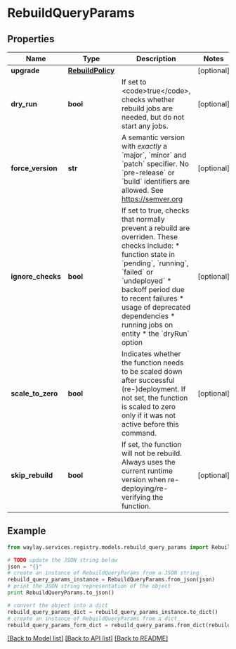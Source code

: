# RebuildQueryParams


## Properties

Name | Type | Description | Notes
------------ | ------------- | ------------- | -------------
**upgrade** | [**RebuildPolicy**](RebuildPolicy.md) |  | [optional] 
**dry_run** | **bool** | If set to &lt;code&gt;true&lt;/code&gt;, checks whether rebuild jobs are needed, but do not start any jobs. | [optional] 
**force_version** | **str** | A semantic version with _exactly_ a &#x60;major&#x60;, &#x60;minor&#x60; and &#x60;patch&#x60; specifier. No &#x60;pre-release&#x60; or &#x60;build&#x60; identifiers are allowed. See https://semver.org | [optional] 
**ignore_checks** | **bool** | If set to true, checks that normally prevent a rebuild are overriden. These checks include: * function state in &#x60;pending&#x60;, &#x60;running&#x60;, &#x60;failed&#x60; or &#x60;undeployed&#x60; * backoff period due to recent failures * usage of deprecated dependencies * running jobs on entity * the &#x60;dryRun&#x60; option | [optional] 
**scale_to_zero** | **bool** | Indicates whether the function needs to be scaled down after successful (re-)deployment. If not set, the function is scaled to zero only if it was not active before this command. | [optional] 
**skip_rebuild** | **bool** | If set, the function will not be rebuild. Always uses the current runtime version when re-deploying/re-verifying the function. | [optional] 

## Example

```python
from waylay.services.registry.models.rebuild_query_params import RebuildQueryParams

# TODO update the JSON string below
json = "{}"
# create an instance of RebuildQueryParams from a JSON string
rebuild_query_params_instance = RebuildQueryParams.from_json(json)
# print the JSON string representation of the object
print RebuildQueryParams.to_json()

# convert the object into a dict
rebuild_query_params_dict = rebuild_query_params_instance.to_dict()
# create an instance of RebuildQueryParams from a dict
rebuild_query_params_form_dict = rebuild_query_params.from_dict(rebuild_query_params_dict)
```
[[Back to Model list]](../README.md#documentation-for-models) [[Back to API list]](../README.md#documentation-for-api-endpoints) [[Back to README]](../README.md)


